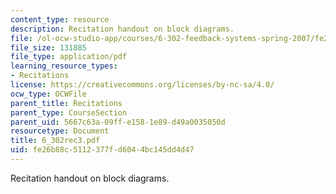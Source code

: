 ```yaml
---
content_type: resource
description: Recitation handout on block diagrams.
file: /ol-ocw-studio-app/courses/6-302-feedback-systems-spring-2007/fe26b88c5112377fd6044bc145dd4d47_6_302rec3.pdf
file_size: 131885
file_type: application/pdf
learning_resource_types:
- Recitations
license: https://creativecommons.org/licenses/by-nc-sa/4.0/
ocw_type: OCWFile
parent_title: Recitations
parent_type: CourseSection
parent_uid: 5667c63a-09ff-e158-1e89-d49a0035050d
resourcetype: Document
title: 6_302rec3.pdf
uid: fe26b88c-5112-377f-d604-4bc145dd4d47
---
```

Recitation handout on block diagrams.